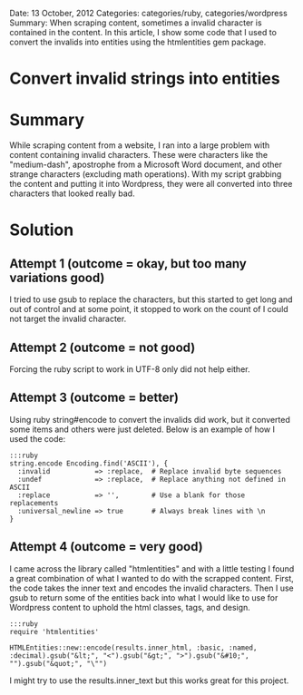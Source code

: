 Date: 13 October, 2012
Categories: categories/ruby, categories/wordpress
Summary: When scraping content, sometimes a invalid character is contained in the content. In this article, I show some code that I used to convert the invalids into entities using the htmlentities gem package.

# Convert invalid strings into entities

# Summary

While scraping content from a website, I ran into a large problem with content containing invalid characters. These were characters like the "medium-dash", apostrophe from a Microsoft Word document, and other strange characters (excluding math operations). With my script grabbing the content and putting it into Wordpress, they were all converted into three characters that looked really bad.

# Solution

## Attempt 1 (outcome = okay, but too many variations good)

I tried to use gsub to replace the characters, but this started to get long and out of control and at some point, it stopped to work on the count of I could not target the invalid character.

## Attempt 2 (outcome = not good)

Forcing the ruby script to work in UTF-8 only did not help either.

## Attempt 3 (outcome = better)

Using ruby string#encode to convert the invalids did work, but it converted some items and others were just deleted. Below is an example of how I used the code:

    :::ruby
    string.encode Encoding.find('ASCII'), {
      :invalid           => :replace,  # Replace invalid byte sequences
      :undef             => :replace,  # Replace anything not defined in ASCII
      :replace           => '',        # Use a blank for those replacements
      :universal_newline => true       # Always break lines with \n
    }

## Attempt 4 (outcome = very good)

I came across the library called "htmlentities" and with a little testing I found a great combination of what I wanted to do with the scrapped content. First, the code takes the inner text and encodes the invalid characters. Then I use gsub to return some of the entities back into what I would like to use for Wordpress content to uphold the html classes, tags, and design.

    :::ruby
    require 'htmlentities'
    
    HTMLEntities::new::encode(results.inner_html, :basic, :named, :decimal).gsub("&lt;", "<").gsub("&gt;", ">").gsub("&#10;", "").gsub("&quot;", "\"")
    
I might try to use the results.inner_text but this works great for this project.